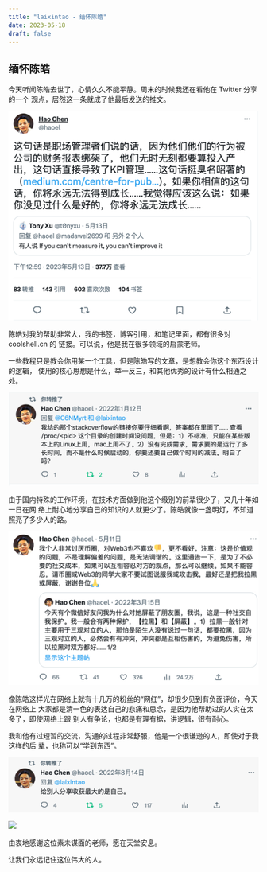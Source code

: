 ```yaml
--- 
title: "laixintao - 缅怀陈皓"
date: 2023-05-18
draft: false
---
```

## 缅怀陈皓

今天听闻陈皓去世了，心情久久不能平静。周末的时候我还在看他在 Twitter 分享的一个
观点，居然这一条就成了他最后发送的推文。

![](./images/chen-hao-last-post.jpg)

陈皓对我的帮助非常大，我的书签，博客引用，和笔记里面，都有很多对 coolshell.cn 的
链接。可以说，他是我在很多领域的启蒙老师。

一些教程只是教会你用某一个工具，但是陈皓写的文章，是想教会你这个东西设计的逻辑，
使用的核心思想是什么，举一反三，和其他优秀的设计有什么相通之处。

![](./images/chen-hao-2.jpg)

由于国内特殊的工作环境，在技术方面做到他这个级别的前辈很少了，又几十年如一日在网
络上耐心地分享自己的知识的人就更少了。陈皓就像一盏明灯，不知道照亮了多少人的路。

![](./images/chen-hao-4.jpg)

像陈皓这样光在网络上就有十几万的粉丝的“网红”，却很少见到有负面评价，今天在网络上
大家都是清一色的表达自己的悲痛和思念，是因为他帮助过的人实在太多了，即使网络上跟
别人有争论，也都是有理有据，讲逻辑，很有耐心。

我和他有过短暂的交流，沟通的过程非常舒服，他是一个很谦逊的人，即使对于我这样的后
辈，也称可以“学到东西”。

![](./images/chen-hao-3.jpg)

![](./images/chen-hao-5.jpg)

由衷地感谢这位素未谋面的老师，愿在天堂安息。

让我们永远记住这位伟大的人。
